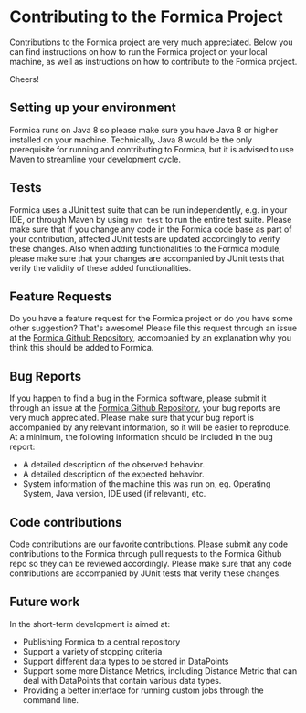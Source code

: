 Contributing to the Formica Project
===================================
Contributions to the Formica project are very much appreciated. Below you can find instructions on how to run the Formica project on your local machine, as well as instructions
on how to contribute to the Formica project.

Cheers!

## Setting up your environment
Formica runs on Java 8 so please make sure you have Java 8 or higher installed on your machine.
Technically, Java 8 would be the only prerequisite for running and contributing to Formica, but it is advised to use Maven to streamline your development cycle.

## Tests
Formica uses a JUnit test suite that can be run independently, e.g. in your IDE, or through Maven by using `mvn test` to run the entire test suite.
Please make sure that if you change any code in the Formica code base as part of your contribution, affected JUnit tests are updated accordingly to verify these changes.
Also when adding functionalities to the Formica module, please make sure that your changes are accompanied by JUnit tests that verify the validity of these added functionalities.

## Feature Requests
Do you have a feature request for the Formica project or do you have some other suggestion? That's awesome!
Please file this request through an issue at the [Formica Github Repository](https://github.com/Rdebokx/formica/issues), accompanied by an explanation why you think
this should be added to Formica.

## Bug Reports
If you happen to find a bug in the Formica software, please submit it through an issue at the [Formica Github Repository](https://github.com/Rdebokx/formica/issues), 
your bug reports are very much appreciated. Please make sure that your bug report is accompanied by any relevant information, so it will be easier to reproduce. 
At a minimum, the following information should be included in the bug report:
* A detailed description of the observed behavior.
* A detailed description of the expected behavior.
* System information of the machine this was run on, eg. Operating System, Java version, IDE used (if relevant), etc.

## Code contributions
Code contributions are our favorite contributions. Please submit any code contributions to the Formica through pull requests to the Formica Github repo so they can be reviewed accordingly.
Please make sure that any code contributions are accompanied by JUnit tests that verify these changes.

## Future work
In the short-term development is aimed at:
* Publishing Formica to a central repository
* Support a variety of stopping criteria
* Support different data types to be stored in DataPoints
* Support some more Distance Metrics, including Distance Metric that can deal with DataPoints that contain various data types.
* Providing a better interface for running custom jobs through the command line. 
